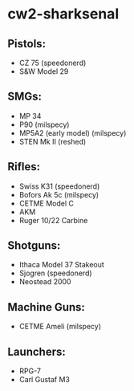 # cw2-sharksenal


## Pistols:
- CZ 75 (speedonerd)
- S&W Model 29 

## SMGs:
- MP 34
- P90 (milspecy)
- MP5A2 (early model) (milspecy)
- STEN Mk II (reshed)

## Rifles:
- Swiss K31 (speedonerd)
- Bofors Ak 5c (milspecy)
- CETME Model C
- AKM
- Ruger 10/22 Carbine

## Shotguns:
- Ithaca Model 37 Stakeout
- Sjogren (speedonerd)
- Neostead 2000

## Machine Guns:
- CETME Ameli (milspecy)

## Launchers:
- RPG-7
- Carl Gustaf M3